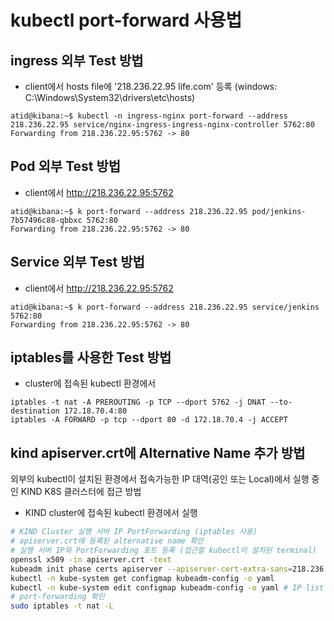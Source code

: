 # kubectl port-forward 사용법

## ingress 외부 Test 방법
- client에서 hosts file에 '218.236.22.95 life.com' 등록 (windows: C:\Windows\System32\drivers\etc\hosts)
```
atid@kibana:~$ kubectl -n ingress-nginx port-forward --address 218.236.22.95 service/nginx-ingress-ingress-nginx-controller 5762:80
Forwarding from 218.236.22.95:5762 -> 80
```
## Pod 외부 Test 방법
- client에서 http://218.236.22.95:5762
```
atid@kibana:~$ k port-forward --address 218.236.22.95 pod/jenkins-7b57496c88-qbbxc 5762:80
Forwarding from 218.236.22.95:5762 -> 80
```
## Service 외부 Test 방법
- client에서 http://218.236.22.95:5762
```
atid@kibana:~$ k port-forward --address 218.236.22.95 service/jenkins 5762:80
Forwarding from 218.236.22.95:5762 -> 80
```
## iptables를 사용한 Test 방법
- cluster에 접속된 kubectl 환경에서
```
iptables -t nat -A PREROUTING -p TCP --dport 5762 -j DNAT --to-destination 172.18.70.4:80
iptables -A FORWARD -p tcp --dport 80 -d 172.18.70.4 -j ACCEPT
```
## kind apiserver.crt에 Alternative Name 추가 방법
외부의 kubectl이 설치된 환경에서 접속가능한 IP 대역(공인 또는 Local)에서 실행 중인 KIND K8S 클러스터에 접근 방법
- KIND cluster에 접속된 kubectl 환경에서 실행
```bash
# KIND Cluster 실행 서버 IP PortForwarding (iptables 사용)
# apiserver.crt에 등록된 alternative name 확인
# 실행 서버 IP와 PortForwarding 포트 등록 (접근할 kubectl이 설치된 terminal)
openssl x509 -in apiserver.crt -text
kubeadm init phase certs apiserver --apiserver-cert-extra-sans=218.236.22.90
kubectl -n kube-system get configmap kubeadm-config -o yaml
kubectl -n kube-system edit configmap kubeadm-config -o yaml # IP list 추가(218.236.22.90)
# port-forwarding 확인
sudo iptables -t nat -L
```
